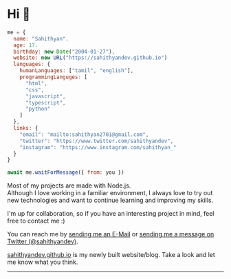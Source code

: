 # Hi 👋

```javascript
me = {
  name: "Sahithyan".
  age: 17.
  birthday: new Date("2004-01-27"),
  website: new URL("https://sahithyandev.github.io")
  languages: {
    humanLanguages: ["tamil", "english"],
    programmingLanguges: [
      "html",
      "css",
      "javascript",
      "typescript",
      "python"
    ]
  },
  links: {
    "email": "mailto:sahithyan2701@gmail.com",
    "twitter": "https://www.twitter.com/sahithyandev",
    "instagram": "https://www.instagram.com/sahithyan_"
  }
}

await me.waitForMessage({ from: you })
```
 
Most of my projects are made with Node.js.  
Although I love working in a familiar environment, I always love to try out new technologies and want to continue learning and improving my skills.  
  
I'm up for collaboration, so if you have an interesting project in mind, feel free to contact me :)  

You can reach me by [sending me an E-Mail](mailto:sahithyan2701@gmail.com) or [sending me a message on Twitter (@sahithyandev)](https://www.twitter.com/sahithyandev).  

[sahithyandev.github.io](https://sahithyandev.github.io) is my newly built website/blog. Take a look and let me know what you think.

---
